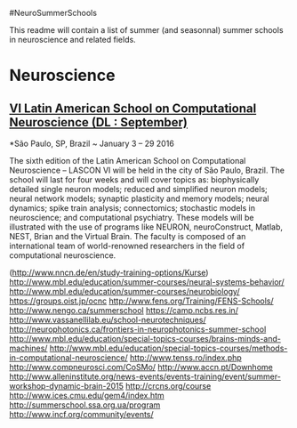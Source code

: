#NeuroSummerSchools

This readme will contain a list of summer (and seasonnal) summer schools in neuroscience and related fields.

# Neuroscience 

## [VI Latin American School on Computational Neuroscience (DL : September)](http://www.nncn.de/en/study-training-options/Kurse)
*São Paulo, SP, Brazil ~ January 3 – 29 2016

The sixth edition of the Latin American School on Computational Neuroscience – LASCON VI will be held in the city of São Paulo, Brazil. The school will last for four  weeks and will cover topics as: biophysically detailed single neuron models; reduced and simplified neuron models; neural network models; synaptic plasticity and memory models; neural dynamics; spike train analysis; connectomics; stochastic models in neuroscience; and computational psychiatry. These models will be illustrated with the use of programs like NEURON, neuroConstruct, Matlab, NEST, Brian and the Virtual Brain. The faculty is composed of an international team of world-renowned researchers in the field of computational neuroscience.


(http://www.nncn.de/en/study-training-options/Kurse)
http://www.mbl.edu/education/summer-courses/neural-systems-behavior/
http://www.mbl.edu/education/summer-courses/neurobiology/
https://groups.oist.jp/ocnc
http://www.fens.org/Training/FENS-Schools/ 
http://www.nengo.ca/summerschool
https://camp.ncbs.res.in/
http://www.vassanellilab.eu/school-neurotechniques/
http://neurophotonics.ca/frontiers-in-neurophotonics-summer-school
http://www.mbl.edu/education/special-topics-courses/brains-minds-and-machines/
http://www.mbl.edu/education/special-topics-courses/methods-in-computational-neuroscience/
http://www.tenss.ro/index.php
http://www.compneurosci.com/CoSMo/
http://www.accn.pt/Downhome
http://www.alleninstitute.org/news-events/events-training/event/summer-workshop-dynamic-brain-2015
http://crcns.org/course
http://www.ices.cmu.edu/gem4/index.htm
http://summerschool.ssa.org.ua/program
http://www.incf.org/community/events/

